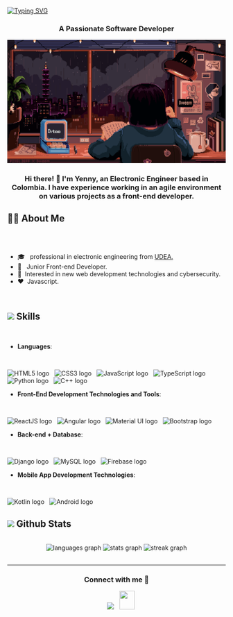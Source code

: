 [![Typing SVG](https://readme-typing-svg.herokuapp.com?duration=6500&color=777777&background=00000000&width=500&height=30&lines=++Hello!+I'm+Yenny+Hernández+🌻)](https://git.io/typing-svg)
<h3 align="center"> A Passionate Software Developer </h3>
<img src="./GIFGITHUB.gif"><img/>
<h3 align="center">
Hi there! 👋 I'm Yenny, an Electronic Engineer based in Colombia. I have experience working in an agile environment on various projects as a front-end developer.
</h3>

## 👩‍💻<b> About Me</b>
<br>
<br>
<ul>
        <li>🎓 &nbsp; professional in electronic engineering from <a href="https://www.udea.edu.co/">UDEA.</a></li>
        <li>👑 &nbsp; Junior Front-end Developer. </li>
        <li>🌱&nbsp; Interested in new web development technologies and cybersecurity.</li>
        <li>❤️&nbsp; Javascript. </li>
       </ul>

<br>

## <img src="https://media2.giphy.com/media/QssGEmpkyEOhBCb7e1/giphy.gif?cid=ecf05e47a0n3gi1bfqntqmob8g9aid1oyj2wr3ds3mg700bl&rid=giphy.gif" width ="25"><b> Skills</b>
<br>

- **Languages**:
<br>

<span><img src="https://img.shields.io/badge/HTML5-E34F26?style=for-the-badge&logo=html5&logoColor=white" alt="HTML5 logo" title="HTML5" height="25" /></span>
&nbsp;
<span><img src="https://img.shields.io/badge/CSS3-1572B6?style=for-the-badge&logo=css3&logoColor=white" alt="CSS3 logo" title="CSS3" height="25" /></span>
&nbsp;
<span><img src="https://img.shields.io/badge/JavaScript-323330?style=for-the-badge&logo=javascript&logoColor=F7DF1E" alt="JavaScript logo" title="JavaScript" height="25" /></span>
&nbsp;
<span><img src="https://img.shields.io/badge/TypeScript-007ACC?style=for-the-badge&logo=typescript&logoColor=white" alt="TypeScript logo" title="TypeScript" height="25" /></span>
&nbsp;
<img src = "https://img.shields.io/badge/Python-FFD43B?style=for-the-badge&logo=python&logoColor=blue" alt="Python logo"  title="Python" height="25"/>
</span>
&nbsp;
<span>
<img src = "https://img.shields.io/badge/c++-%2300599C.svg?style=for-the-badge&logo=c%2B%2B&logoColor=white" alt="C++ logo"  title="Java" height="25"/>
</span>
&nbsp;
  
- **Front-End Development Technologies and Tools**:
<br>

<span><img src="https://img.shields.io/badge/React-20232A?style=for-the-badge&logo=react&logoColor=61DAFB" alt="ReactJS logo" title="ReactJS" height="25" /></span>
&nbsp;
<span><img src="https://img.shields.io/badge/angular-%23DD0031.svg?style=for-the-badge&logo=angular&logoColor=white" alt="Angular logo" title="Angular" height="25" /></span>
&nbsp;
<span><img src="https://img.shields.io/badge/Material%20UI-007FFF?style=for-the-badge&logo=mui&logoColor=white" alt="Material UI logo" title="Material UI" height="25" /></span>
&nbsp;
<span><img src="https://img.shields.io/badge/Bootstrap-563D7C?style=for-the-badge&logo=bootstrap&logoColor=white" alt="Bootstrap logo" title="Bootstrap" height="25" /></span>

- **Back-end + Database**:
<br>

<span><img src = "https://img.shields.io/badge/django-%23092E20.svg?style=for-the-badge&logo=django&logoColor=white" alt="Django logo" title="Django" height="25"/>
</span>
&nbsp;
<span><img src = "https://img.shields.io/badge/MySQL-005C84?style=for-the-badge&logo=mysql&logoColor=white" alt="MySQL logo" title="MySQL" height="25"/>
</span>
&nbsp;
<span><img src="https://img.shields.io/badge/firebase-ffca28?style=for-the-badge&logo=firebase&logoColor=black" alt="Firebase logo" title="Firebase" height="25"/></span>
&nbsp;

- **Mobile App Development Technologies**:
<br>

<span><img src = "https://img.shields.io/badge/kotlin-%237F52FF.svg?style=for-the-badge&logo=kotlin&logoColor=white" alt="Kotlin logo" title="Kotlin" height="25"/>
</span>
&nbsp;
<span><img src = "https://img.shields.io/badge/Android-3DDC84?style=for-the-badge&logo=android&logoColor=white" alt="Android logo" title="Android" height="25"/>
</span>
&nbsp;





## <img src="https://media.giphy.com/media/iY8CRBdQXODJSCERIr/giphy.gif" width="35"><b> Github Stats </b>
<br>
<div align="center">
 <img src="https://github-readme-stats.vercel.app/api/top-langs?username=YennyHernandez&locale=en&hide_title=false&layout=compact&card_width=320&langs_count=5&theme=dracula&hide_border=false" height="150" alt="languages graph"  />
  <img src="https://github-readme-stats.vercel.app/api?username=YennyHernandez&hide_title=false&hide_rank=false&show_icons=true&include_all_commits=true&count_private=true&disable_animations=false&theme=dracula&hide_border=false&order=2" height="150" alt="stats graph"  />
  <img src="https://streak-stats.demolab.com?user=YennyHernandez&locale=en&mode=weekly&theme=dracula&hide_border=false&border_radius=5&order=3" height="150" alt="streak graph"  />
</div>
<br>
<hr>
<h3 align="center" >Connect with me 🤝 </h3>

<p align="center">

<div align="center"  class="icons-social" style="margin-left: 10px;">
        <a   target="_blank" href="https://www.linkedin.com/in/yenny-fernanda-hernandez-ceron/">
			<img src="https://img.icons8.com/doodle/40/000000/linkedin--v2.png" style="margin-left: 10px;" ></a>
        <a style="margin-left: 10px;" target="_blank" href="https://">
		    <img src="https://img.icons8.com/doodle/2x/gmail-new.png" style=" width:35px; height:43px;"></a>
</div>

</p>


	

</div>